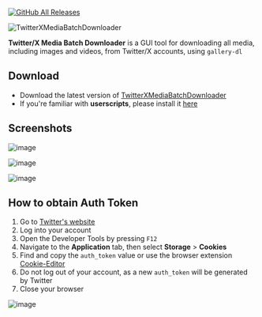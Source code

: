 [![GitHub All Releases](https://img.shields.io/github/downloads/afkarxyz/Twitter-X-Media-Batch-Downloader/total?style=for-the-badge)](https://github.com/afkarxyz/Twitter-X-Media-Batch-Downloader/releases)

![TwitterXMediaBatchDownloader](https://github.com/user-attachments/assets/354d7470-c01c-4aa6-9da1-ea6c42d27330)

**Twitter/X Media Batch Downloader** is a GUI tool for downloading all media, including images and videos, from Twitter/X accounts, using `gallery-dl`

## Download

- Download the latest version of [TwitterXMediaBatchDownloader](https://github.com/afkarxyz/Twitter-X-Media-Batch-Downloader/releases/download/v1.1/TwitterXMediaBatchDownloader.exe)
- If you're familiar with **userscripts**, please install it [here](https://greasyfork.org/en/scripts/523157-twitter-x-media-batch-downloader)
    
## Screenshots

![image](https://github.com/user-attachments/assets/ccdd8a8d-890f-4d3c-a3b1-56dad3eb82a9)

![image](https://github.com/user-attachments/assets/01a80593-59fe-4c2b-a325-7e401fa3048f)

![image](https://github.com/user-attachments/assets/1779659e-3512-4e74-be0a-088419267fe0)

## How to obtain Auth Token

1. Go to [Twitter's website](https://www.x.com/)
2. Log into your account
3. Open the Developer Tools by pressing `F12`
4. Navigate to the **Application** tab, then select **Storage** > **Cookies**
5. Find and copy the `auth_token` value or use the browser extension [Cookie-Editor](https://cookie-editor.com/)
6. Do not log out of your account, as a new `auth_token` will be generated by Twitter
7. Close your browser
   
![image](https://github.com/user-attachments/assets/50f819da-7490-4f3c-b130-c5a3ee482e2d)
